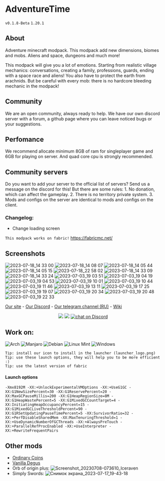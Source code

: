 # AdventureTime
```v0.1.8-Beta```
```1.20.1```

## About
Adventure minecraft modpack. This modpack add new dimensions, biomes and mobs. Aliens and space, dungeons and much more!

This modpack will give you a lot of emotions. Starting from realistic village mechanics: conversations, creating a family, professions, guards, ending with a space race and aliens! You also have to protect the earth from arachnids. But be careful with every mob: there is no hardcore bleeding mechanic in the modpack!

## Community
We are an open community, always ready to help. We have our own discord server with a forum, a github page where you can leave noticed bugs or your suggestions.

## Perfomance
We recommend allocate minimum 8GB of ram for singleplayer game and 6GB for playing on server. And quad core cpu is strongly recommended.

## Community servers
Do you want to add your server to the official list of servers? Send us a message on the discord for this! But there are some rules: 1. No donation, which can affect the gameplay. 2. There is no territory private system. 3. Mods and configs on the server are identical to mods and configs on the client.

### Changelog:
- Change loading screen

```This modpack works on fabric!```
https://fabricmc.net/

## Screenshots
![2023-07-18_14 33 00](https://github.com/WasteLand-Dev/AdventureTime/assets/76490476/7c6d025e-57f7-4be4-ade6-7a117ba9135e)
![2023-07-18_14 08 07](https://github.com/WasteLand-Dev/AdventureTime/assets/76490476/d1671740-99f3-4956-b26e-414a22ef59f9)
![2023-07-18_14 05 44](https://github.com/WasteLand-Dev/AdventureTime/assets/76490476/72d5814f-7725-4aa7-afa3-7bc3f2cca64d)
![2023-07-18_14 05 15](https://github.com/WasteLand-Dev/AdventureTime/assets/76490476/996acc78-ef9f-4261-a237-4865d6fea246)
![2023-07-18_22 58 02](https://github.com/WasteLand-Dev/AdventureTime/assets/76490476/7cc5aed6-9893-4c14-9d51-5384730aedcc)
![2023-07-18_14 33 09](https://github.com/WasteLand-Dev/AdventureTime/assets/76490476/be86ebb1-29c7-4c7c-a271-6d5a1b4fafc5)
![2023-07-18_14 33 24](https://github.com/WasteLand-Dev/AdventureTime/assets/76490476/523a2814-9278-43b9-ae08-ad9922582fb8)
![2023-07-03_19 03 51](https://github.com/WasteLand-Dev/AdventureTime/assets/76490476/3f8addbd-feb5-4457-b421-2309974e9968)
![2023-07-03_19 04 19](https://github.com/WasteLand-Dev/AdventureTime/assets/76490476/3a491093-18c1-49ac-ad46-4f0721d59759)
![2023-07-03_19 04 53](https://github.com/WasteLand-Dev/AdventureTime/assets/76490476/2d8edefe-592a-4b34-971d-380a6a1006c7)
![2023-07-03_19 10 01](https://github.com/WasteLand-Dev/AdventureTime/assets/76490476/cf121c59-6092-45a7-9db3-4766b295bb20)
![2023-07-03_19 10 44](https://github.com/WasteLand-Dev/AdventureTime/assets/76490476/5db040da-2eba-48b9-acc9-031fb07c5f27)
![2023-07-03_19 11 46](https://github.com/WasteLand-Dev/AdventureTime/assets/76490476/d3502039-fce5-428e-88d8-bfd58e59edbb)
![2023-07-03_19 13 11](https://github.com/WasteLand-Dev/AdventureTime/assets/76490476/735ba57b-27e3-4959-b877-7fabb2be47cd)
![2023-07-03_19 17 25](https://github.com/WasteLand-Dev/AdventureTime/assets/76490476/89fe51d0-9a02-4dbe-8169-db1a235f751c)
![2023-07-03_19 19 07](https://github.com/WasteLand-Dev/AdventureTime/assets/76490476/ce36dd39-50f1-45e0-a78a-6b8cf5d0beb6)
![2023-07-03_19 20 34](https://github.com/WasteLand-Dev/AdventureTime/assets/76490476/8b09251c-9854-4b36-8966-7572338668e9)
![2023-07-03_19 20 48](https://github.com/WasteLand-Dev/AdventureTime/assets/76490476/7e8c8244-42ee-4d52-ad32-98c7b097b140)
![2023-07-03_19 22 33](https://github.com/WasteLand-Dev/AdventureTime/assets/76490476/5d6c1236-047f-4d58-8580-79dcb65aa8c4)

[Site]: https://wlorigin.cf/
[Discord]: https://discord.gg/UBaauaN
[Telegram]: https://t.me/wlorigin
[Wiki]: https://wiki.wlorigin.cf

[Our site][Site] - [Our Discord][Discord] - [Our telegram channel (RU)][Telegram] - [Wiki][Wiki]

<p align="center">
    <a href="https://github.com/badges/shields/graphs/contributors" alt="Contributors">
        <img src="https://img.shields.io/github/contributors/WasteLand-Dev/AdventureTime" /></a>
    <a href="https://github.com/badges/shields/pulse" alt="Activity">
        <img src="https://img.shields.io/github/commit-activity/m/WasteLand-Dev/AdventureTime" /></a>
    <a href="https://discord.gg/UBaauaN">
        <img src="https://img.shields.io/discord/716326875613364277?logo=discord"
            alt="chat on Discord"></a>
</p>

## Work on:
![Arch](https://img.shields.io/badge/Arch%20Linux-1793D1?logo=arch-linux&logoColor=fff&style=for-the-badge)
![Manjaro](https://img.shields.io/badge/Manjaro-35BF5C?style=for-the-badge&logo=Manjaro&logoColor=white)
![Debian](https://img.shields.io/badge/Debian-D70A53?style=for-the-badge&logo=debian&logoColor=white)
![Linux Mint](https://img.shields.io/badge/Linux%20Mint-87CF3E?style=for-the-badge&logo=Linux%20Mint&logoColor=white)
![Windows](https://img.shields.io/badge/Windows-0078D6?style=for-the-badge&logo=windows&logoColor=white)

```
Tip: install our icon to install in the launcher (launcher_logo.png)
Tip: use these launch options, they will help you to be more efficient :)
Tip: use the latest version of fabric
```

#### Launch options
```
-Xmx8192M -XX:+UnlockExperimentalVMOptions -XX:+UseG1GC -XX:G1NewSizePercent=30 -XX:G1ReservePercent=20 -XX:MaxGCPauseMillis=200 -XX:G1HeapRegionSize=8M -XX:G1HeapWastePercent=5 -XX:G1MixedGCCountTarget=4 -XX:InitiatingHeapOccupancyPercent=15 -XX:G1MixedGCLiveThresholdPercent=90 -XX:G1RSetUpdatingPauseTimePercent=5 -XX:SurvivorRatio=32 -XX:+PerfDisableSharedMem -XX:MaxTenuringThreshold=1 -XX:+UseDynamicNumberOfGCThreads -XX:+AlwaysPreTouch -XX:+ParallelRefProcEnabled -XX:+UseInterpreter -XX:+RewriteFrequentPairs
```

## Other mods
- [Ordinary Coins](https://www.curseforge.com/minecraft/mc-mods/ordinary-coins)
- [Vanilla Degus](https://www.curseforge.com/minecraft/mc-mods/vanilla-degus/files)
- Orb of origin plus: ![Screenshot_20230708-073610_Iceraven](https://github.com/WasteLand-Dev/AdventureTime/assets/76490476/2e36680c-da69-4dde-b787-4f3715dceb74)
- Simply Swords: ![Снимок экрана_2023-07-17_19-43-18](https://github.com/WasteLand-Dev/AdventureTime/assets/76490476/a9a7f0ca-7563-45a9-b124-7c7d51cd43d7)


